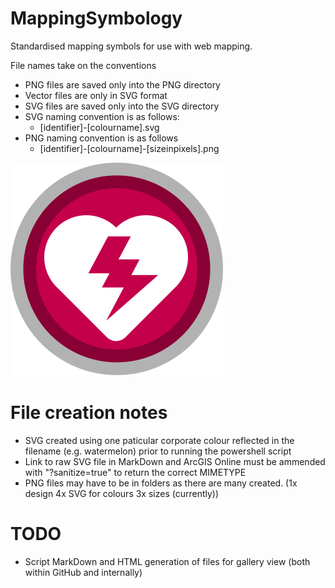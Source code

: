 # MappingSymbology
Standardised mapping symbols for use with web mapping.

File names take on the  conventions
 * PNG files are saved only into the PNG directory
 * Vector files are only in SVG format
 * SVG files are saved only into the SVG directory
 * SVG naming convention is as follows:
   * [identifier]-[colourname].svg
 * PNG naming convention is as follows
   * [identifier]-[colourname]-[sizeinpixels].png

![Automated External Defibrillator](https://raw.githubusercontent.com/MichaelLindsayCOGC/MappingSymbology/master/SVG/aed-circle-watermelon.svg?sanitize=true)


# File creation notes
 * SVG created using one paticular corporate colour reflected in the filename (e.g. watermelon) prior to running the powershell script
 * Link to raw SVG file in MarkDown and ArcGIS Online must be ammended with "?sanitize=true" to return the correct MIMETYPE
 * PNG files may have to be in folders as there are many created. (1x design 4x SVG for colours 3x sizes (currently))

# TODO
 * Script MarkDown and HTML generation of files for gallery view (both within GitHub and internally)
